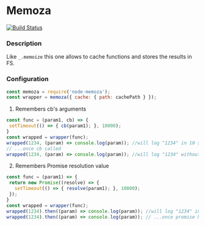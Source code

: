 # Memoza
[![Build Status](https://travis-ci.org/baleevskiy/memoza.svg?branch=master)](https://travis-ci.org/baleevskiy/memoza)
### Description

Like `_.memoize` this one allows to cache functions and
stores the results in FS.

### Configuration
```javascript
const memoza = require('node-memoza');
const wrapper = memoza({ cache: { path: cachePath } });
```

 1. Remembers cb's arguments
 ```javascript
 const func = (param1, cb) => {
  setTimeout(() => { cb(param1); }, 10000);
 }
 const wrapped = wrapper(func);
 wrapped(1234, (param) => console.log(param)); //will log "1234" in 10 seconds
 // ...once cb called
 wrapped(1234, (param) => console.log(param)); //will log "1234" without delay
 ```

 2. Remembers Promise resolution value

 ```javascript
const func = (param1) => {
  return new Promise((resolve) => {
    setTimeout(() => { resolve(param1); }, 10000);
  });
 }
 const wrapped = wrapper(func);
 wrapped(1234).then((param) => console.log(param)); //will log "1234" in 10 seconds
 wrapped(1234).then((param) => console.log(param)); // ...once promise has been resolved it will log "1234"
 ```

